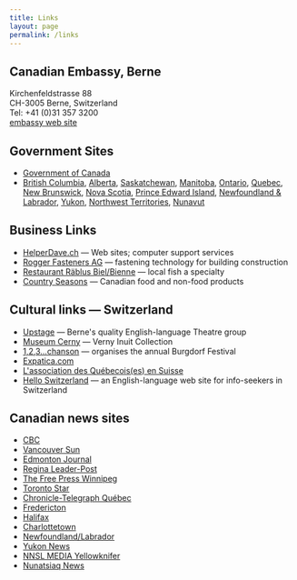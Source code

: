 ```yaml
---
title: Links
layout: page
permalink: /links
---
```


## Canadian Embassy, Berne
Kirchenfeldstrasse 88<br/>
CH-3005 Berne, Switzerland<br/>
Tel: +41 (0)31 357 3200<br/>
[embassy web site](http://www.canadainternational.gc.ca/switzerland-suisse/)

## Government Sites
- [Government of Canada](https://www.canada.ca/home.html)
- [British Columbia](https://news.gov.bc.ca/), [Alberta](https://www.alberta.ca/news.aspx), [Saskatchewan](https://www.saskatchewan.ca/government/news-and-media), [Manitoba](https://news.gov.mb.ca/news/index.html), [Ontario](https://news.ontario.ca/en), [Quebec](https://www.quebec.ca/en/), [New Brunswick](https://www2.gnb.ca/content/gnb/en/news.html), [Nova Scotia](https://novascotia.ca/news/), [Prince Edward Island](https://www.princeedwardisland.ca/en/news), [Newfoundland & Labrador](https://www.gov.nl.ca/), [Yukon](https://yukon.ca/news), [Northwest Territories](https://www.gov.nt.ca/newsroom), [Nunavut](https://gov.nu.ca/news)

## Business Links
- [HelperDave.ch](http://www.helperdave.ch/) — Web sites; computer support services
- [Rogger Fasteners AG](https://www.rogger-fastenersag.ch/) — fastening technology for building construction
- [Restaurant Räblus Biel/Bienne](http://www.raeblus.ch/en/index.php) — local fish a specialty
- [Country Seasons](http://countryseasons.ch/) — Canadian food and non-food products

## Cultural links — Switzerland
- [Upstage](http://upstage.ch/) — Berne's quality English-language Theatre group
- [Museum Cerny](https://museumcerny.ch/) — Verny Inuit Collection
- [1,2,3...chanson](http://123chanson.ch/) — organises the annual Burgdorf Festival
- [Expatica.com](http://www.expatica.com/ch/lifestyle_leisure/lifestyle/Expat-groups-in-Bern.html)
- [L'association des Québecois(es) en Suisse](http://www.toileaqs.com/)
- [Hello Switzerland](http://www.helloswitzerland.ch/) — an English-language web site for info-seekers in Switzerland

## Canadian news sites
- [CBC](https://cbc.ca)
- [Vancouver Sun](https://vancouversun.com)
- [Edmonton Journal](https://edmontonjournal.com/)
- [Regina Leader-Post](https://leaderpost.com/)
- [The Free Press Winnipeg](https://www.winnipegfreepress.com/)
- [Toronto Star](https://www.thestar.com/)
- [Chronicle-Telegraph Québec](https://www.qctonline.com/)
- [Fredericton](https://www.fredericton.ca/en/news)
- [Halifax](https://www.halifaxexaminer.ca/)
- [Charlottetown](https://www.discovercharlottetown.com/media/)
- [Newfoundland/Labrador](https://theindependent.ca/)
- [Yukon News](https://www.yukon-news.com/)
- [NNSL MEDIA Yellowknifer](https://www.nnsl.com/yellowknifer/)
- [Nunatsiaq News](https://nunatsiaq.com/)
